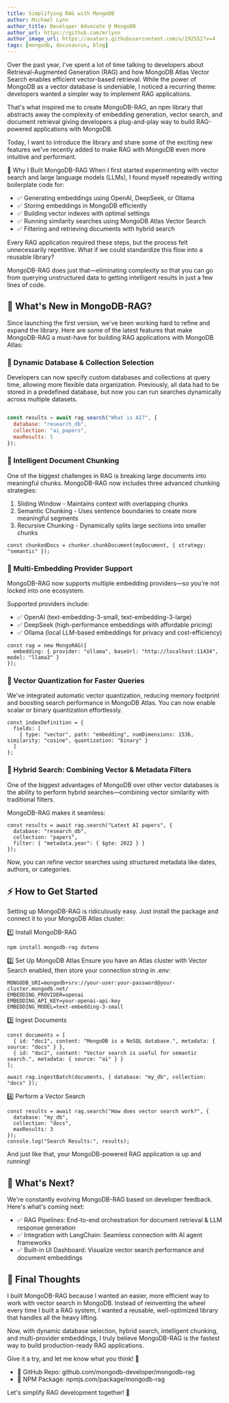 ```yaml
---
title: Simplifying RAG with MongoDB
author: Michael Lynn
author_title: Developer Advocate @ MongoDB
author_url: https://github.com/mrlynn
author_image_url: https://avatars.githubusercontent.com/u/192552?v=4
tags: [mongodb, docusaurus, blog]
---
```


Over the past year, I\'ve spent a lot of time talking to developers about Retrieval-Augmented Generation (RAG) and how MongoDB Atlas Vector Search enables efficient vector-based retrieval. While the power of MongoDB as a vector database is undeniable, I noticed a recurring theme: developers wanted a simpler way to implement RAG applications.

That\'s what inspired me to create MongoDB-RAG, an npm library that abstracts away the complexity of embedding generation, vector search, and document retrieval giving developers a plug-and-play way to build RAG-powered applications with MongoDB.

Today, I want to introduce the library and share some of the exciting new features we\'ve recently added to make RAG with MongoDB even more intuitive and performant.
<!--truncate-->

📌 Why I Built MongoDB-RAG
When I first started experimenting with vector search and large language models (LLMs), I found myself repeatedly writing boilerplate code for:

- ✅ Generating embeddings using OpenAI, DeepSeek, or Ollama
- ✅ Storing embeddings in MongoDB efficiently
- ✅ Building vector indexes with optimal settings
- ✅ Running similarity searches using MongoDB Atlas Vector Search
- ✅ Filtering and retrieving documents with hybrid search

Every RAG application required these steps, but the process felt unnecessarily repetitive. What if we could standardize this flow into a reusable library?

MongoDB-RAG does just that—eliminating complexity so that you can go from querying unstructured data to getting intelligent results in just a few lines of code.

## 🚀 What\'s New in MongoDB-RAG?
Since launching the first version, we\'ve been working hard to refine and expand the library. Here are some of the latest features that make MongoDB-RAG a must-have for building RAG applications with MongoDB Atlas:

### 🔹 Dynamic Database & Collection Selection
Developers can now specify custom databases and collections at query time, allowing more flexible data organization. Previously, all data had to be stored in a predefined database, but now you can run searches dynamically across multiple datasets.

```javascript

const results = await rag.search("What is AI?", {
  database: "research_db",
  collection: "ai_papers",
  maxResults: 5
});
```
### 🔹 Intelligent Document Chunking
One of the biggest challenges in RAG is breaking large documents into meaningful chunks. MongoDB-RAG now includes three advanced chunking strategies:

1. Sliding Window - Maintains context with overlapping chunks
2. Semantic Chunking - Uses sentence boundaries to create more meaningful segments
3. Recursive Chunking - Dynamically splits large sections into smaller chunks

```
const chunkedDocs = chunker.chunkDocument(myDocument, { strategy: "semantic" });
```

### 🔹 Multi-Embedding Provider Support
MongoDB-RAG now supports multiple embedding providers—so you\'re not locked into one ecosystem.

Supported providers include:
- ✅ OpenAI (text-embedding-3-small, text-embedding-3-large)
- ✅ DeepSeek (high-performance embeddings with affordable pricing)
- ✅ Ollama (local LLM-based embeddings for privacy and cost-efficiency)

```
const rag = new MongoRAG({
  embedding: { provider: "ollama", baseUrl: "http://localhost:11434", model: "llama3" }
});
```

### 🔹 Vector Quantization for Faster Queries
We\'ve integrated automatic vector quantization, reducing memory footprint and boosting search performance in MongoDB Atlas. You can now enable scalar or binary quantization effortlessly.

```
const indexDefinition = {
  fields: [
    { type: "vector", path: "embedding", numDimensions: 1536, similarity: "cosine", quantization: "binary" }
  ]
};
```

### 🔹 Hybrid Search: Combining Vector & Metadata Filters
One of the biggest advantages of MongoDB over other vector databases is the ability to perform hybrid searches—combining vector similarity with traditional filters.

MongoDB-RAG makes it seamless:

```
const results = await rag.search("Latest AI papers", {
  database: "research_db",
  collection: "papers",
  filter: { "metadata.year": { $gte: 2022 } }
});
```

Now, you can refine vector searches using structured metadata like dates, authors, or categories.

## ⚡ How to Get Started
Setting up MongoDB-RAG is ridiculously easy. Just install the package and connect it to your MongoDB Atlas cluster:

1️⃣ Install MongoDB-RAG

```
npm install mongodb-rag dotenv
```

2️⃣ Set Up MongoDB Atlas
Ensure you have an Atlas cluster with Vector Search enabled, then store your connection string in .env:

```
MONGODB_URI=mongodb+srv://your-user:your-password@your-cluster.mongodb.net/
EMBEDDING_PROVIDER=openai
EMBEDDING_API_KEY=your-openai-api-key
EMBEDDING_MODEL=text-embedding-3-small
```

3️⃣ Ingest Documents

```
const documents = [
  { id: "doc1", content: "MongoDB is a NoSQL database.", metadata: { source: "docs" } },
  { id: "doc2", content: "Vector search is useful for semantic search.", metadata: { source: "ai" } }
];

await rag.ingestBatch(documents, { database: "my_db", collection: "docs" });
```

4️⃣ Perform a Vector Search

```
const results = await rag.search("How does vector search work?", {
  database: "my_db",
  collection: "docs",
  maxResults: 3
});
console.log("Search Results:", results);
```

And just like that, your MongoDB-powered RAG application is up and running!

## 🔮 What\'s Next?

We\'re constantly evolving MongoDB-RAG based on developer feedback. Here\'s what\'s coming next:

- ✅ RAG Pipelines: End-to-end orchestration for document retrieval & LLM response generation
- ✅ Integration with LangChain: Seamless connection with AI agent frameworks
- ✅ Built-in UI Dashboard: Visualize vector search performance and document embeddings

## 🎯 Final Thoughts

I built MongoDB-RAG because I wanted an easier, more efficient way to work with vector search in MongoDB. Instead of reinventing the wheel every time I built a RAG system, I wanted a reusable, well-optimized library that handles all the heavy lifting.

Now, with dynamic database selection, hybrid search, intelligent chunking, and multi-provider embeddings, I truly believe MongoDB-RAG is the fastest way to build production-ready RAG applications.

Give it a try, and let me know what you think! 🚀

- 📌 GitHub Repo: github.com/mongodb-developer/mongodb-rag
- 📌 NPM Package: npmjs.com/package/mongodb-rag

Let\'s simplify RAG development together! 👏